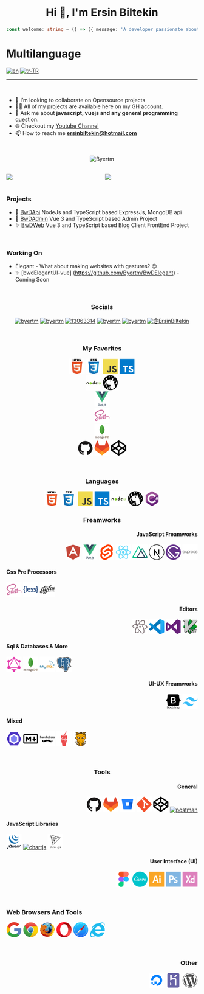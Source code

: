 <h1 align="center">Hi 👋, I'm Ersin Biltekin</h1>

```ts
const welcome: string = () => ({ message: 'A developer passionate about programming' });
```

# Multilanguage
[![en](https://img.shields.io/badge/lang-en-red.svg)](https://github.com/Byertm/Byertm/blob/main/README.md)
[![tr-TR](https://img.shields.io/badge/lang-tr--TR-green.svg)](https://github.com/Byertm/Byertm/blob/main/README.tr-TR.md)

<hr />
<br />

-   👯 I’m looking to collaborate on Opensource projects
-   👨‍💻 All of my projects are available here on my GH account.
-   💬 Ask me about **javascript, vuejs and any general programming** question.
-   🌐 Checkout my [Youtube Channel](https://www.youtube.com/@ErsinBiltekin)
-   📫 How to reach me **ersinbiltekin@hotmail.com**

<br />

<p align="center"> <img src="https://komarev.com/ghpvc/?username=Byertm&label=Profile%20views&color=0e75b6&style=flat" alt="Byertm" /> </p>

<br />

<div style="display: block;">
	<a href="https://github.com/Byertm" style="display: flex; flex-direction: row; flex-wrap: wrap; align-items: flex-start; justify-content: center; gap: 1rem; flex: 1;">
		<img src="https://github-readme-stats-git-masterrstaa-rickstaa.vercel.app/api?username=Byertm&show_icons=true&theme=tokyonight&include_all_commits=true&count_private=true" style="flex: 1 1 calc(50% - 0.5rem);" />
		<img src="https://github-readme-stats-git-masterrstaa-rickstaa.vercel.app/api/top-langs/?username=Byertm&layout=compact&langs_count=7&theme=tokyonight" style="flex: 1 1 calc(50% - 0.5rem);" />
	</a>
</div>

<br />

### Projects

-   🚀 [BwDApi](https://github.com/Byertm/BwDMevnStack/tree/main/server) NodeJs and TypeScript based ExpressJs, MongoDB api
-   🚀 [BwDAdmin](https://github.com/Byertm/BwDMevnStack/tree/main/admin) Vue 3 and TypeScript based Admin Project
-   ✨ [BwDWeb](https://github.com/Byertm/BwDMevnStack/tree/main/front) Vue 3 and TypeScript based Blog Client FrontEnd Project

<br />

### Working On

-   Elegant - What about making websites with gestures? 😌
-   ✨ [bwdElegantUI-vue] (https://github.com/Byertm/BwDElegant) - Coming Soon

<br />


<h3 align="center">Socials</h3>
<p align="center">
	<a href="https://codepen.io/byertm" target="blank"><img align="center" src="https://cdn.jsdelivr.net/npm/simple-icons@8.6.0/icons/codepen.svg" alt="byertm" height="30" width="40" /></a>
	<a href="https://dev.to/byertm" target="blank"><img align="center" src="https://cdn.jsdelivr.net/npm/simple-icons@8.6.0/icons/devdotto.svg" alt="byertm" height="30" width="40" /></a>
	<a href="https://stackoverflow.com/users/14790285/ersin-biltekin-job" target="blank"><img align="center" src="https://cdn.jsdelivr.net/npm/simple-icons@8.6.0/icons/stackoverflow.svg" alt="13063314" height="30" width="40" /></a>
	<a href="https://twitter.com/byertm" target="blank"><img align="center" src="https://cdn.jsdelivr.net/npm/simple-icons@8.6.0/icons/twitter.svg" alt="byertm" height="30" width="40" /></a>
	<a href="https://www.linkedin.com/in/ersinbiltekin/" target="blank"><img align="center" src="https://cdn.jsdelivr.net/npm/simple-icons@8.6.0/icons/linkedin.svg" alt="byertm" height="30" width="40" /></a>
	<a href="https://www.youtube.com/channel/UC2Y_rWh-ljJE0ZbrQZfsCRw" target="blank"><img align="center" src="https://cdn.jsdelivr.net/npm/simple-icons@8.6.0/icons/youtube.svg" alt="@ErsinBiltekin" height="30" width="40" /></a>
</p>

<br />

<h3 align="center">My Favorites</h3>
<p align="center">
	<a href="https://www.w3.org/html/" target="_blank"><img src="https://raw.githubusercontent.com/devicons/devicon/master/icons/html5/html5-original-wordmark.svg" alt="html5" width="40" height="40" /></a>
	<a href="https://www.w3schools.com/css/" target="_blank"><img src="https://raw.githubusercontent.com/devicons/devicon/master/icons/css3/css3-original-wordmark.svg" alt="css3" width="40" height="40" /></a>
	<a href="https://developer.mozilla.org/en-US/docs/Web/JavaScript" target="_blank"><img src="https://raw.githubusercontent.com/devicons/devicon/master/icons/javascript/javascript-original.svg" alt="javascript" width="40" height="40" /></a>
	<a href="https://www.w3schools.com/ts/" target="_blank"><img src="https://raw.githubusercontent.com/devicons/devicon/master/icons/typescript/typescript-original.svg" alt="ts" width="40" height="40" /></a>
	<br />
	<a href="https://nodejs.org" target="_blank"><img src="https://raw.githubusercontent.com/devicons/devicon/master/icons/nodejs/nodejs-original-wordmark.svg" alt="nodejs" width="40" height="40" /></a>
	<a href="https://deno.land/" target="_blank"><img src="https://raw.githubusercontent.com/devicons/devicon/master/icons/denojs/denojs-original.svg" alt="denojs" width="40" height="40" /></a>
	<br />
	<a href="https://vuejs.org/" target="_blank"><img src="https://raw.githubusercontent.com/devicons/devicon/master/icons/vuejs/vuejs-original-wordmark.svg" alt="vuejs" width="40" height="40" /></a>
	<br />
	<a href="https://sass-lang.com" target="_blank"><img src="https://raw.githubusercontent.com/devicons/devicon/master/icons/sass/sass-original.svg" alt="sass" width="40" height="40" /></a>
	<br />
	<a href="https://www.mongodb.com/" target="_blank"><img src="https://raw.githubusercontent.com/devicons/devicon/master/icons/mongodb/mongodb-original-wordmark.svg" alt="mongodb" width="40" height="40" /></a>
	<br />
	<a href="https://github.com/" target="_blank"><img src="https://raw.githubusercontent.com/devicons/devicon/master/icons/github/github-original.svg" alt="github" width="40" height="40" /></a>
	<a href="https://gitlab.com/" target="_blank"><img src="https://raw.githubusercontent.com/devicons/devicon/master/icons/gitlab/gitlab-original.svg" alt="gitlab" width="40" height="40" /></a>
	<a href="https://codepen.io/" target="_blank"><img src="https://raw.githubusercontent.com/devicons/devicon/master/icons/codepen/codepen-plain.svg" alt="codepen" width="40" height="40" /></a>
</p>

<br />

<h3 align="center">Languages</h3>
<p align="center">
	<a href="https://www.w3.org/html/" target="_blank"><img src="https://raw.githubusercontent.com/devicons/devicon/master/icons/html5/html5-original-wordmark.svg" alt="html5" width="40" height="40" /></a>
	<a href="https://www.w3schools.com/css/" target="_blank"><img src="https://raw.githubusercontent.com/devicons/devicon/master/icons/css3/css3-original-wordmark.svg" alt="css3" width="40" height="40" /></a>
	<a href="https://developer.mozilla.org/en-US/docs/Web/JavaScript" target="_blank"><img src="https://raw.githubusercontent.com/devicons/devicon/master/icons/javascript/javascript-original.svg" alt="javascript" width="40" height="40" /></a>
	<a href="https://www.w3schools.com/ts/" target="_blank"><img src="https://raw.githubusercontent.com/devicons/devicon/master/icons/typescript/typescript-original.svg" alt="ts" width="40" height="40" /></a>
	<a href="https://nodejs.org" target="_blank"><img src="https://raw.githubusercontent.com/devicons/devicon/master/icons/nodejs/nodejs-original-wordmark.svg" alt="nodejs" width="40" height="40" /></a>
	<a href="https://deno.land/" target="_blank"><img src="https://raw.githubusercontent.com/devicons/devicon/master/icons/denojs/denojs-original.svg" alt="denojs" width="40" height="40" /></a>
	<a href="https://www.w3schools.com/cs/" target="_blank"><img src="https://raw.githubusercontent.com/devicons/devicon/master/icons/csharp/csharp-original.svg" alt="csharp" width="40" height="40" /></a>
	<!-- <a href="https://dotnet.microsoft.com/" target="_blank"><img src="https://raw.githubusercontent.com/devicons/devicon/master/icons/dot-net/dot-net-original-wordmark.svg" alt="dotnet" width="40" height="40" /></a> -->
	<!-- <a href="https://www.php.net" target="_blank"><img src="https://raw.githubusercontent.com/devicons/devicon/master/icons/php/php-original.svg" alt="php" width="40" height="40" /></a> -->
	<!-- <a href="https://www.python.org" target="_blank"><img src="https://raw.githubusercontent.com/devicons/devicon/master/icons/python/python-original.svg" alt="python" width="40" height="40" /></a> -->
</p>

<h3 align="center">Freamworks</h3>
<p align="right">
	<h4 align="right">JavaScript Freamworks</h4>
	<p align="right">
		<a href="https://angular.io/" target="_blank"><img src="https://raw.githubusercontent.com/devicons/devicon/master/icons/angularjs/angularjs-plain.svg" alt="angular" width="40" height="40" /></a>
		<a href="https://vuejs.org/" target="_blank"><img src="https://raw.githubusercontent.com/devicons/devicon/master/icons/vuejs/vuejs-original-wordmark.svg" alt="vuejs" width="40" height="40" /></a>
		<a href="https://svelte.dev/" target="_blank"><img src="https://raw.githubusercontent.com/devicons/devicon/master/icons/svelte/svelte-original.svg" alt="svelte" width="40" height="40" /></a>
		<a href="https://reactjs.org/" target="_blank"><img src="https://raw.githubusercontent.com/devicons/devicon/master/icons/react/react-original.svg" alt="react" width="40" height="40" /></a>
		<a href="https://nuxt.com/" target="_blank"><img src="https://raw.githubusercontent.com/devicons/devicon/master/icons/nuxtjs/nuxtjs-original.svg" alt="nuxtjs" width="40" height="40" /></a>
		<a href="https://nextjs.org/" target="_blank"><img src="https://raw.githubusercontent.com/devicons/devicon/master/icons/nextjs/nextjs-line.svg" alt="nextjs" width="40" height="40" /></a>
		<!-- <a href="https://preactjs.com/" target="_blank"><img src="https://raw.githubusercontent.com/devicons/devicon/master/icons/react/react-original.svg" alt="preact" width="40" height="40" /></a> -->
		<a href="https://www.gatsbyjs.com/" target="_blank"><img src="https://raw.githubusercontent.com/devicons/devicon/master/icons/gatsby/gatsby-original.svg" alt="gatsby" width="40" height="40" /></a>
		<a href="https://expressjs.com" target="_blank"><img src="https://raw.githubusercontent.com/devicons/devicon/master/icons/express/express-original-wordmark.svg" alt="express" width="40" height="40" /></a>
		<!-- <a href="https://nestjs.com/" target="_blank"><img src="https://raw.githubusercontent.com/devicons/devicon/master/icons/nestjs/nestjs-plain.svg" alt="nestjs" width="40" height="40" /></a> -->
		<!-- <a href="https://adonisjs.com/" target="_blank"><img src="https://raw.githubusercontent.com/devicons/devicon/master/icons/adonisjs/adonisjs-original.svg" alt="adonisjs" width="40" height="40" /></a> -->
		<!-- <a href="https://www.electronjs.org" target="_blank"><img src="https://raw.githubusercontent.com/devicons/devicon/master/icons/electron/electron-original.svg" alt="electron" width="40" height="40" /></a> -->
		<!-- <a href="https://vuepress.vuejs.org/" target="_blank"><img src="https://raw.githubusercontent.com/AliasIO/wappalyzer/master/src/drivers/webextension/images/icons/VuePress.svg" alt="vuepress" width="40" height="40" /></a> -->
	</p>
	<h4 align="left">Css Pre Processors</h4>
	<p align="left">
		<a href="https://sass-lang.com" target="_blank"><img src="https://raw.githubusercontent.com/devicons/devicon/master/icons/sass/sass-original.svg" alt="sass" width="40" height="40" /></a>
		<a href="https://lesscss.org/" target="_blank"><img src="https://raw.githubusercontent.com/devicons/devicon/master/icons/less/less-plain-wordmark.svg" alt="less" width="40" height="40" /></a>
		<a href="https://stylus-lang.com/" target="_blank"><img src="https://raw.githubusercontent.com/devicons/devicon/master/icons/stylus/stylus-original.svg" alt="stylus" width="40" height="40" /></a>
	</p>
	<h4 align="right">Editors</h4>
	<p align="right">
		<a href="https://atom.io/" target="_blank"><img src="https://raw.githubusercontent.com/devicons/devicon/master/icons/atom/atom-original.svg" alt="atom" width="40" height="40" /></a>
		<a href="https://code.visualstudio.com/" target="_blank"><img src="https://raw.githubusercontent.com/devicons/devicon/master/icons/vscode/vscode-original.svg" alt="vscode" width="40" height="40" /></a>
		<a href="https://visualstudio.microsoft.com/" target="_blank"><img src="https://raw.githubusercontent.com/devicons/devicon/master/icons/visualstudio/visualstudio-plain.svg" alt="visualstudio" width="40" height="40" /></a>
		<a href="https://www.vim.org/" target="_blank"><img src="https://raw.githubusercontent.com/devicons/devicon/master/icons/vim/vim-original.svg" alt="vim" width="40" height="40" /></a>
	</p>
	<h4 align="left">Sql & Databases & More</h4>
	<p align="left">
		<!-- <a href="https://firebase.google.com/" target="_blank"><img src="https://raw.githubusercontent.com/devicons/devicon/master/icons/firebase/firebase-plain.svg" alt="firebase" width="40" height="40" /></a> -->
		<a href="https://graphql.org" target="_blank"><img src="https://raw.githubusercontent.com/devicons/devicon/master/icons/graphql/graphql-plain.svg" alt="graphql" width="40" height="40" /></a>
		<a href="https://www.mongodb.com/" target="_blank"><img src="https://raw.githubusercontent.com/devicons/devicon/master/icons/mongodb/mongodb-original-wordmark.svg" alt="mongodb" width="40" height="40" /></a>
		<a href="https://www.mysql.com/" target="_blank"><img src="https://raw.githubusercontent.com/devicons/devicon/master/icons/mysql/mysql-original-wordmark.svg" alt="mysql" width="40" height="40" /></a>
		<a href="https://www.postgresql.org/" target="_blank"><img src="https://raw.githubusercontent.com/devicons/devicon/master/icons/postgresql/postgresql-original.svg" alt="postgresql" width="40" height="40" /></a>
		<!-- <a href="https://www.sqlite.org/" target="_blank"><img src="https://raw.githubusercontent.com/devicons/devicon/master/icons/sqlite/sqlite-original.svg" alt="sqlite" width="40" height="40" /></a> -->
		<!-- <a href="https://www.microsoft.com/en-us/sql-server" target="_blank"><img src="https://www.svgrepo.com/show/303229/microsoft-sql-server-logo.svg" alt="mssql" width="40" height="40" /></a> -->
	</p>
	<h4 align="right">UI-UX Freamworks</h4>
	<p align="right">
		<a href="https://getbootstrap.com" target="_blank"><img src="https://raw.githubusercontent.com/devicons/devicon/master/icons/bootstrap/bootstrap-plain-wordmark.svg" alt="bootstrap" width="40" height="40" /></a>
		<!-- <a href="https://materializecss.com/" target="_blank"><img src="https://raw.githubusercontent.com/prplx/svg-logos/5585531d45d294869c4eaab4d7cf2e9c167710a9/svg/materialize.svg" alt="materialize" width="40" height="40" /></a> -->
		<a href="https://tailwindcss.com/" target="_blank"><img src="https://raw.githubusercontent.com/devicons/devicon/master/icons/tailwindcss/tailwindcss-plain.svg" alt="tailwind" width="40" height="40" /></a>
		<!-- <a href="https://vuetifyjs.com/en/" target="_blank"><img src="https://bestofjs.org/logos/vuetify.svg" alt="vuetify" width="40" height="40" /></a> -->
	</p>
	<h4 align="left">Mixed</h4>
	<p align="left">
		<a href="https://eslint.org/" target="_blank"><img src="https://raw.githubusercontent.com/devicons/devicon/master/icons/eslint/eslint-original.svg" alt="eslint" width="40" height="40" /></a>
		<a href="https://www.markdownguide.org/" target="_blank"><img src="https://raw.githubusercontent.com/devicons/devicon/master/icons/markdown/markdown-original.svg" alt="markdown" width="40" height="40" /></a>
		<a href="https://handlebarsjs.com/" target="_blank"><img src="https://raw.githubusercontent.com/devicons/devicon/master/icons/handlebars/handlebars-original-wordmark.svg" alt="handlebars" width="40" height="40" /></a>
		<a href="https://gulpjs.com/" target="_blank"><img src="https://raw.githubusercontent.com/devicons/devicon/master/icons/gulp/gulp-plain.svg" alt="gulp" width="40" height="40" /></a>
		<a href="https://gruntjs.com/" target="_blank"><img src="https://raw.githubusercontent.com/devicons/devicon/master/icons/grunt/grunt-original.svg" alt="grunt" width="40" height="40" /></a>
	</p>
</p>

<br />

<h3 align="center">Tools</h3>
<p align="center">
	<h4 align="right">General</h4>
	<p align="right">
		<a href="https://github.com/" target="_blank"><img src="https://raw.githubusercontent.com/devicons/devicon/master/icons/github/github-original.svg" alt="github" width="40" height="40" /></a>
		<a href="https://gitlab.com/" target="_blank"><img src="https://raw.githubusercontent.com/devicons/devicon/master/icons/gitlab/gitlab-original.svg" alt="gitlab" width="40" height="40" /></a>
		<a href="https://bitbucket.org/" target="_blank"><img src="https://raw.githubusercontent.com/devicons/devicon/master/icons/bitbucket/bitbucket-original.svg" alt="bitbucket" width="40" height="40" /></a>
		<a href="https://git-scm.com/" target="_blank"><img src="https://raw.githubusercontent.com/devicons/devicon/master/icons/git/git-original.svg" alt="git" width="40" height="40" /></a>
		<a href="https://codepen.io/" target="_blank"><img src="https://raw.githubusercontent.com/devicons/devicon/master/icons/codepen/codepen-plain.svg" alt="codepen" width="40" height="40" /></a>
		<a href="https://postman.com" target="_blank"><img src="https://www.vectorlogo.zone/logos/getpostman/getpostman-icon.svg" alt="postman" width="40" height="40" /></a>
	</p>
	<h4 align="left">JavaScript Libraries</h4>
	<p align="left">
		<a href="https://jquery.com/" target="_blank"><img src="https://raw.githubusercontent.com/devicons/devicon/master/icons/jquery/jquery-original-wordmark.svg" alt="chartjs" width="40" height="40" /></a>
		<a href="https://www.chartjs.org" target="_blank"><img src="https://www.chartjs.org/media/logo-title.svg" alt="chartjs" width="40" height="40" /></a>
		<a href="https://threejs.org/" target="_blank"><img src="https://raw.githubusercontent.com/devicons/devicon/master/icons/threejs/threejs-original-wordmark.svg" alt="threejs" width="40" height="40" /></a>
	</p>
	<h4 align="right">User Interface (UI)</h4>
	<p align="right">
		<a href="https://www.figma.com/" target="_blank"><img src="https://raw.githubusercontent.com/devicons/devicon/master/icons/figma/figma-original.svg" alt="figma" width="40" height="40" /></a>
		<a href="https://www.canva.com/" target="_blank"><img src="https://raw.githubusercontent.com/devicons/devicon/master/icons/canva/canva-original.svg" alt="figma" width="40" height="40" /></a>
		<a href="https://www.adobe.com/in/products/illustrator.html" target="_blank"><img src="https://raw.githubusercontent.com/devicons/devicon/master/icons/illustrator/illustrator-plain.svg" alt="illustrator" width="40" height="40" /></a>
		<a href="https://www.photoshop.com/en" target="_blank"><img src="https://raw.githubusercontent.com/devicons/devicon/master/icons/photoshop/photoshop-plain.svg" alt="photoshop" width="40" height="40" /></a>
		<a href="https://www.adobe.com/products/xd.html" target="_blank"><img src="https://raw.githubusercontent.com/devicons/devicon/master/icons/xd/xd-plain.svg" alt="xd" width="40" height="40" /></a>
	</p>
</p>

<br />

<h3 align="left">Web Browsers And Tools</h3>
<p align="left">
	<a href="https://www.google.com/" target="_blank"><img src="https://raw.githubusercontent.com/devicons/devicon/master/icons/google/google-original.svg" alt="google" width="40" height="40" /></a>
	<a href="https://www.google.com/intl/en_GB/chrome/" target="_blank"><img src="https://raw.githubusercontent.com/devicons/devicon/master/icons/chrome/chrome-original.svg" alt="chrome" width="40" height="40" /></a>
	<a href="https://www.mozilla.org/en-US/firefox/new/" target="_blank"><img src="https://raw.githubusercontent.com/devicons/devicon/master/icons/firefox/firefox-original.svg" alt="firefox" width="40" height="40" /></a>
	<a href="https://www.opera.com/" target="_blank"><img src="https://raw.githubusercontent.com/devicons/devicon/master/icons/opera/opera-original.svg" alt="opera" width="40" height="40" /></a>
	<a href="https://www.apple.com/tr/safari/" target="_blank"><img src="https://raw.githubusercontent.com/devicons/devicon/master/icons/safari/safari-original.svg" alt="safari" width="40" height="40" /></a>
	<a href="https://www.microsoft.com/en-GB/download/internet-explorer.aspx" target="_blank"><img src="https://raw.githubusercontent.com/devicons/devicon/master/icons/ie10/ie10-original.svg" alt="ie" width="40" height="40" /></a>
</p>

<br />

<h3 align="right">Other</h3>
<p align="right">
	<a href="https://www.digitalocean.com/" target="_blank"><img src="https://raw.githubusercontent.com/devicons/devicon/master/icons/digitalocean/digitalocean-original.svg" alt="digitalocean" width="40" height="40" /></a>
	<a href="https://heroku.com" target="_blank"><img src="https://raw.githubusercontent.com/devicons/devicon/master/icons/heroku/heroku-plain.svg" alt="heroku" width="40" height="40" /></a>
	<a href="https://wordpress.org/" target="_blank"><img src="https://raw.githubusercontent.com/devicons/devicon/master/icons/wordpress/wordpress-plain.svg" alt="heroku" width="40" height="40" /></a>
	<!-- <a href="https://dart.dev" target="_blank"><img src="https://raw.githubusercontent.com/devicons/devicon/master/icons/dart/dart-original.svg" alt="dart" width="40" height="40" /></a> -->
	<!-- <a href="https://flutter.dev" target="_blank"><img src="https://raw.githubusercontent.com/devicons/devicon/master/icons/flutter/flutter-original.svg" alt="flutter" width="40" height="40" /></a> -->
	<!-- <a href="https://www.linux.org/" target="_blank"><img src="https://raw.githubusercontent.com/devicons/devicon/master/icons/linux/linux-original.svg" alt="linux" width="40" height="40" /></a> -->
	<!-- <a href="https://www.blender.org/" target="_blank"><img src="https://download.blender.org/branding/community/blender_community_badge_white.svg" alt="blender" width="40" height="40" /></a> -->
	<!-- <a href="https://unrealengine.com/" target="_blank"><img src="https://raw.githubusercontent.com/kenangundogan/fontisto/036b7eca71aab1bef8e6a0518f7329f13ed62f6b/icons/svg/brand/unreal-engine.svg" alt="unreal" width="40" height="40" /></a> -->
	<!-- <a href="https://unity.com/" target="_blank"><img src="https://raw.githubusercontent.com/devicons/devicon/master/icons/unity/unity-original.svg" alt="unity" width="40" height="40" /></a> -->
</p>

<!-- <h3 align="left">Socials</h3>
<p align="left">
	<a href="https://www.linkedin.com/" target="_blank"><img src="https://raw.githubusercontent.com/devicons/devicon/master/icons/linkedin/linkedin-original.svg" alt="linkedin" width="40" height="40" /></a>
	<a href="https://twitter.com/" target="_blank"><img src="https://raw.githubusercontent.com/devicons/devicon/master/icons/twitter/twitter-original.svg" alt="twitter" width="40" height="40" /></a>
	<a href="https://twitter.com/" target="_blank"><img src="https://raw.githubusercontent.com/devicons/devicon/master/icons/twitter/twitter-original.svg" alt="twitter" width="40" height="40" /></a>
</p> -->
